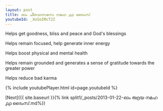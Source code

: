 ```yaml
---
layout: post
title: ഓം ചീരവാസസെ നമഹ ൧൧ ടൈംസ്
youtubeId: _XoSoIMcT2I
---
```

 
 
Helps get goodness, bliss and peace and God's blessings
 
Helps remain focused, help generate inner energy 
 
Helps boost physical and mental health 
 
Helps remain grounded and generates a sense of gratitude towards the greater power 
 
Helps reduce bad karma
 
 
 
 


{% include youtubePlayer.html id=page.youtubeId %}
 
[Next]({{ site.baseurl }}{% link  split1/_posts/2013-01-22-ഓം രുദ്രയ നമഹ ൧൧ ടൈംസ്.md%})
 
